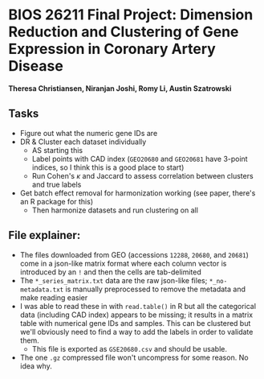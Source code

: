 # BIOS 26211 Final Project: Dimension Reduction and Clustering of Gene Expression in Coronary Artery Disease
**Theresa Christiansen, Niranjan Joshi, Romy Li, Austin Szatrowski**

## Tasks
* Figure out what the numeric gene IDs are
* DR & Cluster each dataset individually
    * AS starting this
    * Label points with CAD index (`GEO20680` and `GEO20681` have 3-point indices, so I think this is a good place to start)
    * Run Cohen's $\kappa$ and Jaccard to assess correlation between clusters and true labels
* Get batch effect removal for harmonization working (see paper, there's an R package for this)
    * Then harmonize datasets and run clustering on all

## File explainer:
* The files downloaded from GEO (accessions `12288`, `20680`, and `20681`) come in a json-like matrix format where each column vector is introduced by an `!` and then the cells are tab-delimited
* The `*_series_matrix.txt` data are the raw json-like files; `*_no-metadata.txt` is manually preprocessed to remove the metadata and make reading easier
* I was able to read these in with `read.table()` in R but all the categorical data (including CAD index) appears to be missing; it results in a matrix table with numerical gene IDs and samples. This can be clustered but we'll obviously need to find a way to add the labels in order to validate them.
    * This file is exported as `GSE20680.csv` and should be usable.
* The one `.gz` compressed file won't uncompress for some reason. No idea why.
